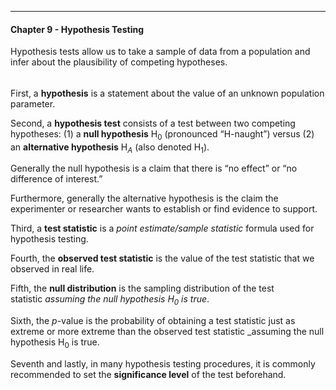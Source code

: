 ***
#### Chapter 9 - Hypothesis Testing
Hypothesis tests allow us to take a sample of data from a population and infer about the plausibility of competing hypotheses.
###### 

First, a **hypothesis** is a statement about the value of an unknown population parameter.

Second, a **hypothesis test** consists of a test between two competing hypotheses: (1) a **null hypothesis** H$_0$ (pronounced “H-naught”) versus (2) an **alternative hypothesis** H$_A$ (also denoted H$_1$).

Generally the null hypothesis is a claim that there is “no effect” or “no difference of interest.”

Furthermore, generally the alternative hypothesis is the claim the experimenter or researcher wants to establish or find evidence to support.

Third, a **test statistic** is a _point estimate/sample statistic_ formula used for hypothesis testing.

Fourth, the **observed test statistic** is the value of the test statistic that we observed in real life.

Fifth, the **null distribution** is the sampling distribution of the test statistic _assuming the null hypothesis H$_0$ is true_.

Sixth, the $p$-value is the probability of obtaining a test statistic just as extreme or more extreme than the observed test statistic _assuming the null hypothesis H$_0$ is true.

Seventh and lastly, in many hypothesis testing procedures, it is commonly recommended to set the **significance level** of the test beforehand.